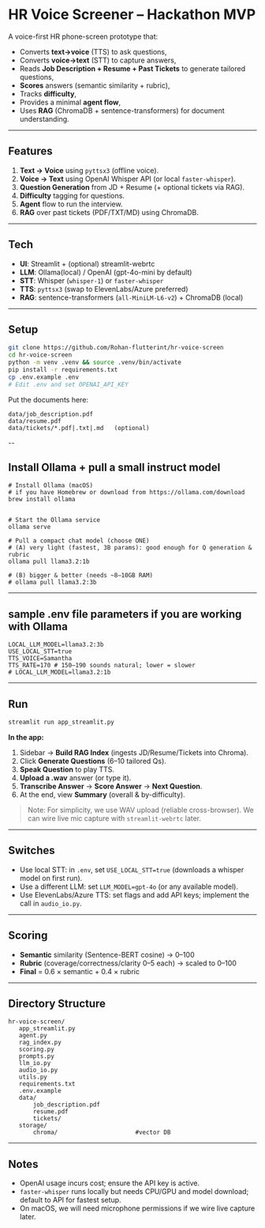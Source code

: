 # HR Voice Screener – Hackathon MVP

A voice-first HR phone-screen prototype that:
- Converts **text→voice** (TTS) to ask questions,
- Converts **voice→text** (STT) to capture answers,
- Reads **Job Description + Resume + Past Tickets** to generate tailored questions,
- **Scores** answers (semantic similarity + rubric),
- Tracks **difficulty**,
- Provides a minimal **agent flow**,
- Uses **RAG** (ChromaDB + sentence-transformers) for document understanding.

---

## Features
1. **Text → Voice** using `pyttsx3` (offline voice).
2. **Voice → Text** using OpenAI Whisper API (or local `faster-whisper`).
3. **Question Generation** from JD + Resume (+ optional tickets via RAG).
4. **Difficulty** tagging for questions.
5. **Agent** flow to run the interview.
6. **RAG** over past tickets (PDF/TXT/MD) using ChromaDB.

---

## Tech
- **UI**: Streamlit + (optional) streamlit-webrtc
- **LLM**: Ollama(local) / OpenAI (gpt-4o-mini by default)
- **STT**: Whisper (`whisper-1`) or `faster-whisper`
- **TTS**: `pyttsx3` (swap to ElevenLabs/Azure preferred)
- **RAG**: sentence-transformers (`all-MiniLM-L6-v2`) + ChromaDB (local)

---

## Setup

```bash
git clone https://github.com/Rohan-flutterint/hr-voice-screen
cd hr-voice-screen
python -m venv .venv && source .venv/bin/activate
pip install -r requirements.txt
cp .env.example .env
# Edit .env and set OPENAI_API_KEY
```

Put the documents here:
```
data/job_description.pdf
data/resume.pdf
data/tickets/*.pdf|.txt|.md   (optional)
```
--

## Install Ollama + pull a small instruct model
```
# Install Ollama (macOS)
# if you have Homebrew or download from https://ollama.com/download
brew install ollama


# Start the Ollama service
ollama serve

# Pull a compact chat model (choose ONE)
# (A) very light (fastest, 3B params): good enough for Q generation & rubric
ollama pull llama3.2:1b

# (B) bigger & better (needs ~8–10GB RAM)
# ollama pull llama3.2:3b

```

---
## sample .env file parameters if you are working with Ollama
```
LOCAL_LLM_MODEL=llama3.2:3b
USE_LOCAL_STT=true
TTS_VOICE=Samantha
TTS_RATE=170 # 150–190 sounds natural; lower = slower
# LOCAL_LLM_MODEL=llama3.2:1b
```

---

## Run

```bash
streamlit run app_streamlit.py
```

**In the app:**
1. Sidebar → **Build RAG Index** (ingests JD/Resume/Tickets into Chroma).
2. Click **Generate Questions** (6–10 tailored Qs).
3. **Speak Question** to play TTS.
4. **Upload a .wav** answer (or type it).
5. **Transcribe Answer** → **Score Answer** → **Next Question**.
6. At the end, view **Summary** (overall & by-difficulty).

> Note: For simplicity, we use WAV upload (reliable cross-browser). We can wire live mic capture with `streamlit-webrtc` later.

---

## Switches
- Use local STT: in `.env`, set `USE_LOCAL_STT=true` (downloads a whisper model on first run).
- Use a different LLM: set `LLM_MODEL=gpt-4o` (or any available model).
- Use ElevenLabs/Azure TTS: set flags and add API keys; implement the call in `audio_io.py`.

---

## Scoring
- **Semantic** similarity (Sentence-BERT cosine) → 0–100
- **Rubric** (coverage/correctness/clarity 0–5 each) → scaled to 0–100
- **Final** = 0.6 × semantic + 0.4 × rubric

---

## Directory Structure
```
hr-voice-screen/
   app_streamlit.py
   agent.py
   rag_index.py
   scoring.py
   prompts.py
   llm_io.py
   audio_io.py
   utils.py
   requirements.txt
   .env.example
   data/
       job_description.pdf
       resume.pdf
       tickets/
   storage/
       chroma/                      #vector DB
```

---

## Notes
- OpenAI usage incurs cost; ensure the API key is active.
- `faster-whisper` runs locally but needs CPU/GPU and model download; default to API for fastest setup.
- On macOS, we will need microphone permissions if we wire live capture later.